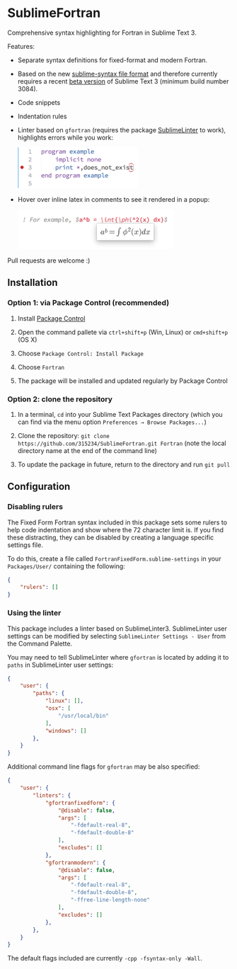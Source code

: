 SublimeFortran
==============

Comprehensive syntax highlighting for Fortran in Sublime Text 3.

Features:

 - Separate syntax definitions for fixed-format and modern Fortran.

 - Based on the new
   [sublime-syntax file format](http://www.sublimetext.com/docs/3/syntax.html)
   and therefore currently requires a recent [beta version](http://www.sublimetext.com/3)
   of Sublime Text 3 (minimum build number 3084).

 - Code snippets

 - Indentation rules

 - Linter based on `gfortran` (requires the package [SublimeLinter](https://github.com/SublimeLinter/SublimeLinter3) to work), highlights errors while you work:

    <img src="images/linter_example.png" width="271px">

 - Hover over inline latex in comments to see it rendered in a popup:

    <img src="images/latex_example.png" width="351px">

Pull requests are welcome :)




## Installation ##

### Option 1: via Package Control (recommended) ###

1) Install [Package Control](https://packagecontrol.io/installation)

2) Open the command pallete via `ctrl+shift+p` (Win, Linux) or `cmd+shift+p` (OS X)

3) Choose `Package Control: Install Package`

4) Choose `Fortran`

5) The package will be installed and updated regularly by Package Control


### Option 2: clone the repository

1) In a terminal, `cd` into your Sublime Text Packages directory (which you can find via the menu option `Preferences → Browse Packages...`)

2) Clone the repository: `git clone https://github.com/315234/SublimeFortran.git Fortran` (note the local directory name at the end of the command line)

3) To update the package in future, return to the directory and run `git pull`



## Configuration ##

### Disabling rulers ###

The Fixed Form Fortran syntax included in this package sets some rulers to help code indentation and show where the 72 character limit is. If you find these distracting, they can be disabled by creating a language specific settings file.

To do this, create a file called `FortranFixedForm.sublime-settings` in your `Packages/User/` containing the following:
```JSON
{
    "rulers": []
}
```




### Using the linter ###

This package includes a linter based on SublimeLinter3. SublimeLinter user settings can be modified by selecting `SublimeLinter Settings - User` from the Command Palette.

You may need to tell SublimeLinter where `gfortran` is located by adding it to `paths` in SublimeLinter user settings:

```JSON
{
    "user": {
        "paths": {
            "linux": [],
            "osx": [
                "/usr/local/bin"
            ],
            "windows": []
        },
    }
}
```
Additional command line flags for `gfortran` may be also specified:
```JSON
{
    "user": {
        "linters": {
            "gfortranfixedform": {
                "@disable": false,
                "args": [
                    "-fdefault-real-8",
                    "-fdefault-double-8"
                ],
                "excludes": []
            },
            "gfortranmodern": {
                "@disable": false,
                "args": [
                    "-fdefault-real-8",
                    "-fdefault-double-8",
                    "-ffree-line-length-none"
                ],
                "excludes": []
            },
        },
    }
}
```
The default flags included are currently `-cpp -fsyntax-only -Wall`.
